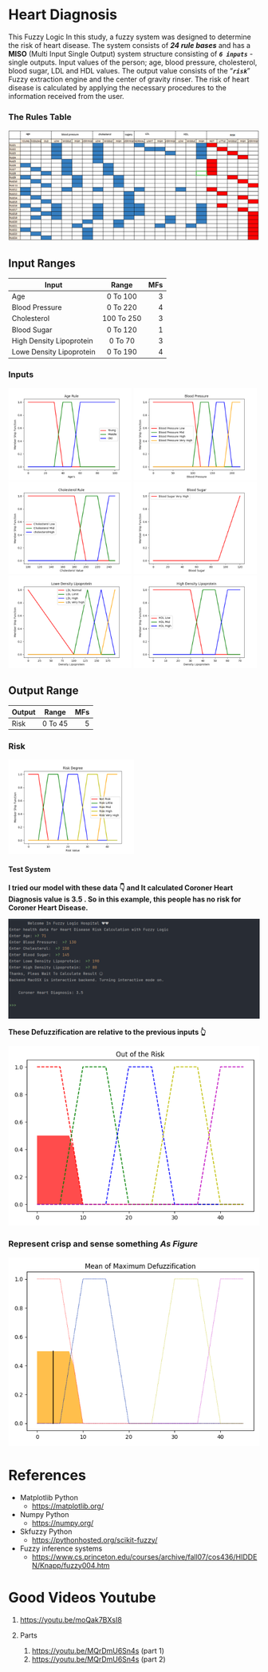 # Heart Diagnosis
This Fuzzy Logic In this study, a fuzzy system was designed to determine the risk of heart disease.
The system consists of _**24 rule bases**_ and has a **MISO** (Multi Input Single Output) 
system structure consisting of **_`6 inputs`_** - single outputs. 
Input values of the person; age, blood pressure, cholesterol, blood sugar, LDL and HDL values. 
The output value consists of the “**_`risk`_**” Fuzzy extraction engine and the center of gravity rinser.
The risk of heart disease is calculated by applying the necessary procedures to the information received from the user.

### The Rules Table
![1](Images/rules.png)

## Input Ranges
| Input                    |   Range    | MFs |
|--------------------------|:----------:|----:|
| Age                      |  0 To 100  |   3 |
| Blood Pressure           |  0 To 220  |   4 |
| Cholesterol              | 100 To 250 |   3 |
| Blood Sugar              |  0 To 120  |   1 |
| High Density Lipoprotein |  0 To 70   |   3 |
| Lowe Density Lipoprotein |  0 To 190  |   4 |



### Inputs

<img src="Images/age.png" width=49% height=10%/> <img src="Images/blood-pressure.png" width=49% height=10%/>
<img src="Images/cholestrol.png" width=49% height=10%/> <img src="Images/blood-sugar.png" width=49% height=10%/>
<img src="Images/LDL.png" width=49% height=10%/> <img src="Images/HDL.png" width=49% height=10%/>

## Output Range
| Output |  Range  | MFs |
|--------|:-------:|----:|
| Risk   | 0 To 45 |   5 |

### Risk 
[<img src="Images/risk.png" width=50% height=50%/>](Risk)


#### Test System

 **I tried our model with these data 👇 and It calculated Coroner Heart Diagnosis value is 3.5 .
 So in this example, this people has no risk for Coroner Heart Disease.**

 [<img src="Images/output.png" width=100% height=50%/>](Output)
 
**These Defuzzification are relative to the previous inputs 👆**

 [<img src="Images/defuzzification.png" width=100% height=50%/>](Defuzzification)


### Represent crisp and sense something _As Figure_
 [<img src="Images/crisb.png" width=100% height=50%/>](output)
 

 # References
 * Matplotlib Python
   - https://matplotlib.org/
 * Numpy Python
   - https://numpy.org/
 * Skfuzzy Python
   - https://pythonhosted.org/scikit-fuzzy/
 * Fuzzy inference systems
   - https://www.cs.princeton.edu/courses/archive/fall07/cos436/HIDDEN/Knapp/fuzzy004.htm
 
# Good Videos Youtube

   1) 
      https://youtu.be/moQak7BXsI8
    
   2) Parts
      1) https://youtu.be/MQrDmU6Sn4s (part 1)
      2) https://youtu.be/MQrDmU6Sn4s (part 2)
